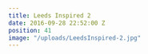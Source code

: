 ```yaml
---
title: Leeds Inspired 2
date: 2016-09-28 22:52:00 Z
position: 41
image: "/uploads/LeedsInspired-2.jpg"
---
```


